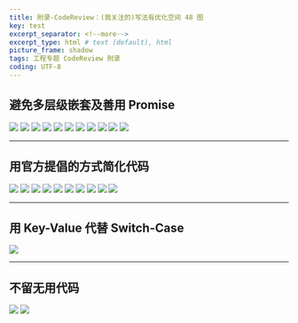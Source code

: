 ```yaml
---
title: 附录-CodeReview：(我关注的)写法有优化空间 48 图
key: test
excerpt_separator: <!--more-->
excerpt_type: html # text (default), html
picture_frame: shadow
tags: 工程专题 CodeReview 附录
coding: UTF-8
---
```

## 避免多层级嵌套及善用 Promise
![](/assets/images/附录/A23ED1D7-A276-4A94-AB77-9458B6EAB60E.png)
![](/assets/images/附录/B6E9978A-667F-461F-94C8-243C8ACA9BEB.png)
![](/assets/images/附录/01E61198-D50E-43E0-A426-EBD64E69EF9C.png)
![](/assets/images/附录/310969A2-F98A-41FD-AEE7-9638E273E2FA.png)
![](/assets/images/附录/9CAE5F99-AF51-49DD-ABCA-FBCC80820BC0.png)
![](/assets/images/附录/21BF8433-86A6-446F-A704-88A8C8A1A6C0.png)
![](/assets/images/附录/1E6B5437-DB4C-4487-B56A-9DB5486D780E.png)
![](/assets/images/附录/0C111866-A5B8-4A0A-979B-65DCE37C2F9D.png)
![](/assets/images/附录/830ADFCA-B5CE-48BC-B435-1D50E6377354.png)
![](/assets/images/附录/377A4917-A60A-4E6D-B3E6-4DB657952712.png)
![](/assets/images/附录/15AFDE88-1F3D-4B8B-89B9-1134EF13DB2D.png)

- - - -

## 用官方提倡的方式简化代码
![](/assets/images/附录/44C4EE6D-83F4-4D6C-BC2A-A2FC77ED94EF.png)
![](/assets/images/附录/4A9F8188-AB5C-4E98-9DBE-C5DCF8BC2961.png)
![](/assets/images/附录/675356EA-B3ED-43F7-9AA5-9C158F51DC4E.png)
![](/assets/images/附录/910602BF-87E8-4126-A8A8-90AFEE00EB4E.png)
![](/assets/images/附录/A2F5F1B6-60DE-432A-8AE9-2B0CFFA56B48.png)
![](/assets/images/附录/39F6D3F4-03C2-4DC7-8661-F8F1816F0780.png)
![](/assets/images/附录/F0B60673-EEDE-4761-82E9-6D7C449C6C0D.png)
![](/assets/images/附录/E684B842-CCCF-48CA-9ABB-1FE57F75D933.png)
![](/assets/images/附录/F8823664-46F4-4C2D-A876-DE008A4BF091.png)
![](/assets/images/附录/232195A5-1469-4F29-A9BF-581C6AD6EAB3.png)


- - - -

## 用 Key-Value 代替 Switch-Case
![](/assets/images/附录/032DC3CF-9A3C-45E3-8841-DFF29DF7B50A.png)


- - - -

## 不留无用代码
![](/assets/images/附录/58760B62-7B18-46EA-9B02-38C8404A1B7D.png)
![](/assets/images/附录/D8924687-EC75-40D2-9CE1-966AC2AEB9F4.png)

